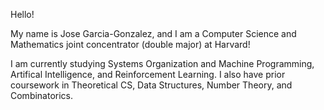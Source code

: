 Hello!

My name is Jose Garcia-Gonzalez, and I am a Computer Science and Mathematics joint concentrator (double major)
at Harvard!

I am currently studying Systems Organization and Machine Programming, Artifical Intelligence, and 
Reinforcement Learning. I also have prior coursework in Theoretical CS, Data Structures, Number Theory, 
and Combinatorics.

